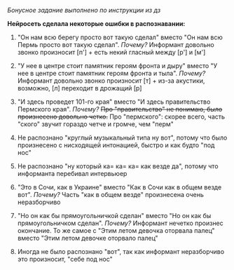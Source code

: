 *Бонусное задание выполнено по инструкции из дз*

**Нейросеть сделала некоторые ошибки в распознавании:**

1. "Он нам всю берегу просто вот такую сделал" вместо "Он нам всю Пермь просто вот такую сделал". *Почему?* Информант довольно звонко произносит [п'] + есть некий гласный между [р'] и [м'] 

2. "У нее в центре стоит памятник героям фронта и дыру" вместо "У нее в центре стоит памятник героям фронта и тыла". *Почему?* Информант довольно звонко произносит [т] + из-за акустики, возможно, [л] переходит в дрожащий [р] 

3. "И здесь проведет 101-го края" вместо "И здесь правительство Пермского края". *Почему?* ~~Про "правительство" не понимаю, было произнесено довольно четко.~~ Про "пермского": скорее всего, часть "ского" звучит гораздо четче и громче, чем "перм" 

4. Не распознано "круглый музыкальный типа ну вот", потому что было произнесено с нисходящей интонацией, быстро и как будто "под нос" 

5. Не распознано "ну который ка= ка= ка= как везде да", потому что информанта перебивал интервьюер 

6. "Это в Сочи, как в Украине" вместо "Как в Сочи как в общем везде вот". *Почему?* Часть "как в общем везде" произнесена очень неразборчиво 

7. "Но он как бы прямоугольничкой сделан" вместо "Но он как бы прямоугольничком сделан". *Почему?* Информант нечетко произнес окончание. То же самое с "Этим летом девочка оторвала палец" вместо "Этим летом девочке оторвало палец"

8. Иногда не было распознано "вот", так как информант неразборчиво это произносит, "себе под нос"
